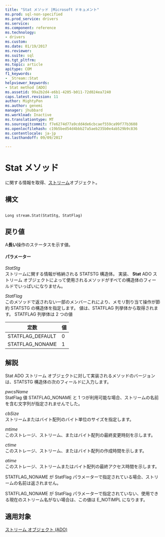 ```yaml
---
title: "Stat メソッド |Microsoft ドキュメント"
ms.prod: sql-non-specified
ms.prod_service: drivers
ms.service: 
ms.component: reference
ms.technology:
- drivers
ms.custom: 
ms.date: 01/19/2017
ms.reviewer: 
ms.suite: sql
ms.tgt_pltfrm: 
ms.topic: article
apitype: COM
f1_keywords:
- _Stream::Stat
helpviewer_keywords:
- Stat method [ADO]
ms.assetid: 99a2b2d4-e6b1-4205-b011-72d024ea7240
caps.latest.revision: 11
author: MightyPen
ms.author: genemi
manager: jhubbard
ms.workload: Inactive
ms.translationtype: MT
ms.sourcegitcommit: f7e6274d77a9cdd4de6cbcaef559ca99f77b3608
ms.openlocfilehash: c19b5bed54d4bbb27a5aeb235b0e4ab529b9c836
ms.contentlocale: ja-jp
ms.lasthandoff: 09/09/2017

---
```

# <a name="stat-method"></a>Stat メソッド
に関する情報を取得、[ストリーム](../../../ado/reference/ado-api/stream-object-ado.md)オブジェクト。  
  
## <a name="syntax"></a>構文  
  
```  
  
Long stream.Stat(StatStg, StatFlag)  
```  
  
## <a name="return-value"></a>戻り値  
 A**長い**操作のステータスを示す値。  
  
#### <a name="parameters"></a>パラメーター  
 *StatStg*  
 ストリームに関する情報が格納される STATSTG 構造体。 実装、 **Stat** ADO ストリーム オブジェクトによって使用されるメソッドがすべての構造体のフィールドでいっぱいになりません。  
  
 *StatFlag*  
 このメソッドで返されない一部のメンバーこれにより、メモリ割り当て操作が節約 STATSTG の構造体を指定します。 値は、STATFLAG 列挙体から取得されます。 STATFLAG 列挙体は 2 つの値  
  
|定数|値|  
|--------------|-----------|  
|STATFLAG_DEFAULT|0|  
|STATFLAG_NONAME|1|  
  
## <a name="remarks"></a>解説  
 Stat ADO ストリーム オブジェクトに対して実装されるメソッドのバージョンは、STATSTG 構造体の次のフィールドに入力します。  
  
 *pwcsName*  
 StatFlag 値 STATFLAG_NONAME と 1 つが利用可能な場合、ストリームの名前を含む文字列が指定されませんでした。  
  
 *cbSize*  
 ストリームまたはバイト配列のバイト単位のサイズを指定します。  
  
 *mtime*  
 このストレージ、ストリーム、またはバイト配列の最終変更時刻を示します。  
  
 *ctime*  
 このストレージ、ストリーム、またはバイト配列の作成時間を示します。  
  
 *atime*  
 このストレージ、ストリームまたはバイト配列の最終アクセス時間を示します。  
  
 STATFLAG_NONAME が StatFlag パラメーターで指定されている場合、ストリームの名前は返されません。  
  
 STATFLAG_NONAME が StatFlag パラメーターで指定されていない、使用できる現在のストリーム名がない場合は、この値は E_NOTIMPL になります。  
  
## <a name="applies-to"></a>適用対象  
 [ストリーム オブジェクト (ADO)](../../../ado/reference/ado-api/stream-object-ado.md)

